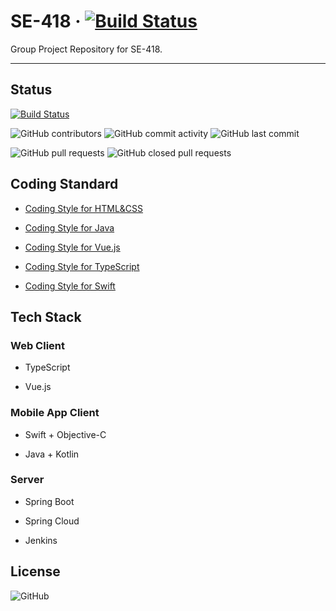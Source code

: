 # SE-418 · [![Build Status](http://94.191.27.99:8080/buildStatus/icon)](http://94.191.27.99:8080/buildStatus/icon)

Group Project Repository for SE-418.


---

## Status

[![Build Status](http://94.191.27.99:8080/buildStatus/icon)](http://94.191.27.99:8080/buildStatus/icon)

![GitHub contributors](https://img.shields.io/github/contributors/0583/SE-418.svg?style=flat-square)
![GitHub commit activity](https://img.shields.io/github/commit-activity/w/0583/SE-418.svg?color=green&style=flat-square)
![GitHub last commit](https://img.shields.io/github/last-commit/0583/SE-418.svg?style=flat-square)

![GitHub pull requests](https://img.shields.io/github/issues-pr/0583/SE-418.svg?style=flat-square)
![GitHub closed pull requests](https://img.shields.io/github/issues-pr-closed/0583/SE-418.svg?style=flat-square)

## Coding Standard

- [Coding Style for HTML&CSS](coding-standard/Coding-Style-for-HTML&CSS.md)

- [Coding Style for Java](coding-standard/Coding-Style-for-Java.md)

- [Coding Style for Vue.js](coding-standard/Coding-Style-for-Vue.md)

- [Coding Style for TypeScript](coding-standard/Coding-Style-for-TypeScript.md)

- [Coding Style for Swift](coding-standard/Coding-Style-for-Swift.md)

## Tech Stack

### Web Client

- TypeScript

- Vue.js

### Mobile App Client

- Swift + Objective-C

- Java + Kotlin

### Server

- Spring Boot

- Spring Cloud

- Jenkins


## License

![GitHub](https://img.shields.io/github/license/0583/SE-418.svg?style=flat-square)
